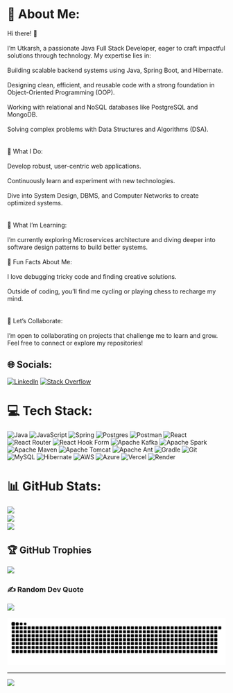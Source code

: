 # 💫 About Me:
Hi there! 👋<br><br>I’m Utkarsh, a passionate Java Full Stack Developer, eager to craft impactful solutions through technology. My expertise lies in:<br><br>Building scalable backend systems using Java, Spring Boot, and Hibernate.<br><br>Designing clean, efficient, and reusable code with a strong foundation in Object-Oriented Programming (OOP).<br><br>Working with relational and NoSQL databases like PostgreSQL and MongoDB.<br><br>Solving complex problems with Data Structures and Algorithms (DSA).<br><br><br>🚀 What I Do:<br><br>Develop robust, user-centric web applications.<br><br>Continuously learn and experiment with new technologies.<br><br>Dive into System Design, DBMS, and Computer Networks to create optimized systems.<br><br><br>🌱 What I’m Learning:<br><br>I’m currently exploring Microservices architecture and diving deeper into software design patterns to build better systems.<br><br>📌 Fun Facts About Me:<br><br>I love debugging tricky code and finding creative solutions.<br><br>Outside of coding, you’ll find me cycling or playing chess to recharge my mind.<br><br><br>🤝 Let’s Collaborate:<br><br>I’m open to collaborating on projects that challenge me to learn and grow. Feel free to connect or explore my repositories!


## 🌐 Socials:
[![LinkedIn](https://img.shields.io/badge/LinkedIn-%230077B5.svg?logo=linkedin&logoColor=white)](https://linkedin.com/in/utkarshsingh17) [![Stack Overflow](https://img.shields.io/badge/-Stackoverflow-FE7A16?logo=stack-overflow&logoColor=white)](https://stackoverflow.com/users/26732754) 

# 💻 Tech Stack:
![Java](https://img.shields.io/badge/java-%23ED8B00.svg?style=for-the-badge&logo=openjdk&logoColor=white) ![JavaScript](https://img.shields.io/badge/javascript-%23323330.svg?style=for-the-badge&logo=javascript&logoColor=%23F7DF1E) ![Spring](https://img.shields.io/badge/spring-%236DB33F.svg?style=for-the-badge&logo=spring&logoColor=white) ![Postgres](https://img.shields.io/badge/postgres-%23316192.svg?style=for-the-badge&logo=postgresql&logoColor=white) ![Postman](https://img.shields.io/badge/Postman-FF6C37?style=for-the-badge&logo=postman&logoColor=white) ![React](https://img.shields.io/badge/react-%2320232a.svg?style=for-the-badge&logo=react&logoColor=%2361DAFB) ![React Router](https://img.shields.io/badge/React_Router-CA4245?style=for-the-badge&logo=react-router&logoColor=white) ![React Hook Form](https://img.shields.io/badge/React%20Hook%20Form-%23EC5990.svg?style=for-the-badge&logo=reacthookform&logoColor=white) ![Apache Kafka](https://img.shields.io/badge/Apache%20Kafka-000?style=for-the-badge&logo=apachekafka) ![Apache Spark](https://img.shields.io/badge/Apache%20Spark-FDEE21?style=for-the-badge&logo=apachespark&logoColor=black) ![Apache Maven](https://img.shields.io/badge/Apache%20Maven-C71A36?style=for-the-badge&logo=Apache%20Maven&logoColor=white) ![Apache Tomcat](https://img.shields.io/badge/apache%20tomcat-%23F8DC75.svg?style=for-the-badge&logo=apache-tomcat&logoColor=black) ![Apache Ant](https://img.shields.io/badge/Apache%20Ant-A81C7D?style=for-the-badge&logo=Apache%20Ant&logoColor=white) ![Gradle](https://img.shields.io/badge/Gradle-02303A.svg?style=for-the-badge&logo=Gradle&logoColor=white) ![Git](https://img.shields.io/badge/git-%23F05033.svg?style=for-the-badge&logo=git&logoColor=white) ![MySQL](https://img.shields.io/badge/mysql-4479A1.svg?style=for-the-badge&logo=mysql&logoColor=white) ![Hibernate](https://img.shields.io/badge/Hibernate-59666C?style=for-the-badge&logo=Hibernate&logoColor=white) ![AWS](https://img.shields.io/badge/AWS-%23FF9900.svg?style=for-the-badge&logo=amazon-aws&logoColor=white) ![Azure](https://img.shields.io/badge/azure-%230072C6.svg?style=for-the-badge&logo=microsoftazure&logoColor=white) ![Vercel](https://img.shields.io/badge/vercel-%23000000.svg?style=for-the-badge&logo=vercel&logoColor=white) ![Render](https://img.shields.io/badge/Render-%46E3B7.svg?style=for-the-badge&logo=render&logoColor=white)
# 📊 GitHub Stats:
![](https://github-readme-stats.vercel.app/api?username=utkarshsingh17&theme=blue-green&hide_border=false&include_all_commits=false&count_private=false)<br/>
![](https://github-readme-streak-stats.herokuapp.com/?user=utkarshsingh17&theme=blue-green&hide_border=false)<br/>
![](https://github-readme-stats.vercel.app/api/top-langs/?username=utkarshsingh17&theme=blue-green&hide_border=false&include_all_commits=false&count_private=false&layout=compact)

## 🏆 GitHub Trophies
![](https://github-profile-trophy.vercel.app/?username=utkarshsingh17&theme=radical&no-frame=false&no-bg=true&margin-w=4)

### ✍️ Random Dev Quote
![](https://quotes-github-readme.vercel.app/api?type=horizontal&theme=tokyonight)

![snake_gif](https://github.com/utkarshsingh17/utkarshsingh17/blob/output/github-snake-dark.svg)

---
[![](https://visitcount.itsvg.in/api?id=utkarshsingh17&icon=2&color=1)](https://visitcount.itsvg.in)

<!-- Proudly created with GPRM ( https://gprm.itsvg.in ) -->

